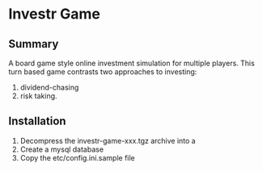 # Investr Game

## Summary
A board game style online investment simulation for multiple players. 
This turn based game contrasts two approaches to investing: 

1. dividend-chasing
1. risk taking. 

## Installation
1. Decompress the investr-game-xxx.tgz archive into a 
1. Create a mysql database
1. Copy the etc/config.ini.sample file 